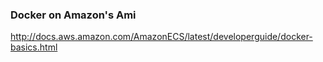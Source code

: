 ### Docker on Amazon's Ami

http://docs.aws.amazon.com/AmazonECS/latest/developerguide/docker-basics.html
